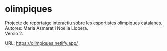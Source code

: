 # olimpiques
Projecte de reportatge interactiu sobre les esportistes olímpiques catalanes.   
Autores: Maria Asmarat i Noèlia Llobera.  
Versió 2. 

URL: https://olimpiques.netlify.app/

